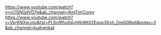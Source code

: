 https://www.youtube.com/watch?v=yClSNQdVD7g&ab_channel=IAmTimCorey
https://www.youtube.com/watch?v=VkrKNXscoto&list=PL6n9fhu94yhWi8K02Eqxp3Xyh_OmQ0Rp6&index=3&ab_channel=kudvenkat

